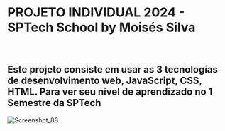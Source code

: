 <h1> PROJETO INDIVIDUAL 2024 - SPTech School by Moisés Silva</h1> <br> 

 <h2> Este projeto consiste em usar as 3 tecnologias de desenvolvimento web, JavaScript, CSS, HTML. Para ver seu nível de aprendizado no 1 Semestre da SPTech </h2>


![Screenshot_88](https://github.com/moisesaraujo2005/Projeto-Individual24/assets/142421651/c5f4a7aa-fd29-4240-85e0-737ce2a6b8aa)
